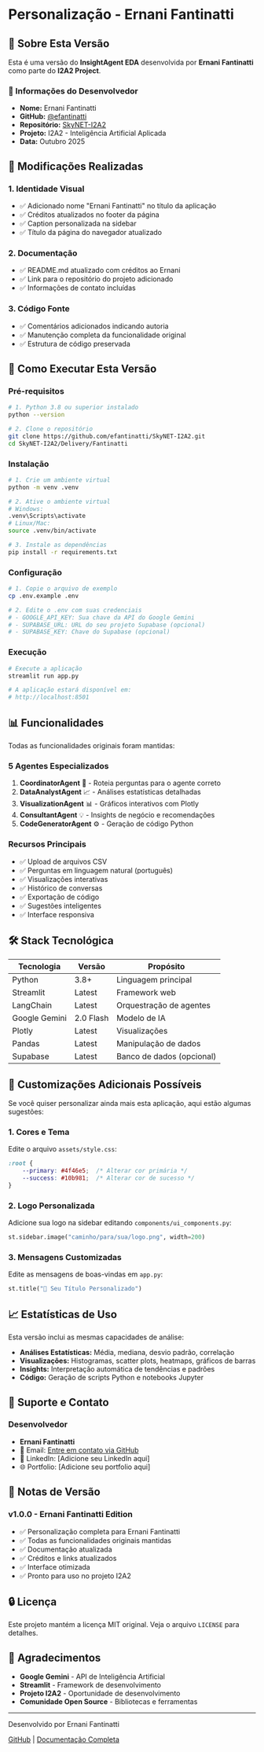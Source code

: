 # Personalização - Ernani Fantinatti

## 🎯 Sobre Esta Versão

Esta é uma versão do **InsightAgent EDA** desenvolvida por **Ernani Fantinatti** como parte do **I2A2 Project**.

### 📝 Informações do Desenvolvedor

- **Nome:** Ernani Fantinatti
- **GitHub:** [@efantinatti](https://github.com/efantinatti)
- **Repositório:** [SkyNET-I2A2](https://github.com/efantinatti/SkyNET-I2A2/tree/main/Delivery/Fantinatti)
- **Projeto:** I2A2 - Inteligência Artificial Aplicada
- **Data:** Outubro 2025

## 🔄 Modificações Realizadas

### 1. **Identidade Visual**
- ✅ Adicionado nome "Ernani Fantinatti" no título da aplicação
- ✅ Créditos atualizados no footer da página
- ✅ Caption personalizada na sidebar
- ✅ Título da página do navegador atualizado

### 2. **Documentação**
- ✅ README.md atualizado com créditos ao Ernani
- ✅ Link para o repositório do projeto adicionado
- ✅ Informações de contato incluídas

### 3. **Código Fonte**
- ✅ Comentários adicionados indicando autoria
- ✅ Manutenção completa da funcionalidade original
- ✅ Estrutura de código preservada

## 🚀 Como Executar Esta Versão

### Pré-requisitos
```bash
# 1. Python 3.8 ou superior instalado
python --version

# 2. Clone o repositório
git clone https://github.com/efantinatti/SkyNET-I2A2.git
cd SkyNET-I2A2/Delivery/Fantinatti
```

### Instalação
```bash
# 1. Crie um ambiente virtual
python -m venv .venv

# 2. Ative o ambiente virtual
# Windows:
.venv\Scripts\activate
# Linux/Mac:
source .venv/bin/activate

# 3. Instale as dependências
pip install -r requirements.txt
```

### Configuração
```bash
# 1. Copie o arquivo de exemplo
cp .env.example .env

# 2. Edite o .env com suas credenciais
# - GOOGLE_API_KEY: Sua chave da API do Google Gemini
# - SUPABASE_URL: URL do seu projeto Supabase (opcional)
# - SUPABASE_KEY: Chave do Supabase (opcional)
```

### Execução
```bash
# Execute a aplicação
streamlit run app.py

# A aplicação estará disponível em:
# http://localhost:8501
```

## 📊 Funcionalidades

Todas as funcionalidades originais foram mantidas:

### **5 Agentes Especializados**
1. **CoordinatorAgent** 🎯 - Roteia perguntas para o agente correto
2. **DataAnalystAgent** 📈 - Análises estatísticas detalhadas
3. **VisualizationAgent** 📊 - Gráficos interativos com Plotly
4. **ConsultantAgent** 💡 - Insights de negócio e recomendações
5. **CodeGeneratorAgent** ⚙️ - Geração de código Python

### **Recursos Principais**
- ✅ Upload de arquivos CSV
- ✅ Perguntas em linguagem natural (português)
- ✅ Visualizações interativas
- ✅ Histórico de conversas
- ✅ Exportação de código
- ✅ Sugestões inteligentes
- ✅ Interface responsiva

## 🛠️ Stack Tecnológica

| Tecnologia | Versão | Propósito |
|-----------|--------|-----------|
| Python | 3.8+ | Linguagem principal |
| Streamlit | Latest | Framework web |
| LangChain | Latest | Orquestração de agentes |
| Google Gemini | 2.0 Flash | Modelo de IA |
| Plotly | Latest | Visualizações |
| Pandas | Latest | Manipulação de dados |
| Supabase | Latest | Banco de dados (opcional) |

## 🎨 Customizações Adicionais Possíveis

Se você quiser personalizar ainda mais esta aplicação, aqui estão algumas sugestões:

### **1. Cores e Tema**
Edite o arquivo `assets/style.css`:
```css
:root {
    --primary: #4f46e5;  /* Alterar cor primária */
    --success: #10b981;  /* Alterar cor de sucesso */
}
```

### **2. Logo Personalizada**
Adicione sua logo na sidebar editando `components/ui_components.py`:
```python
st.sidebar.image("caminho/para/sua/logo.png", width=200)
```

### **3. Mensagens Customizadas**
Edite as mensagens de boas-vindas em `app.py`:
```python
st.title("🤖 Seu Título Personalizado")
```

## 📈 Estatísticas de Uso

Esta versão inclui as mesmas capacidades de análise:

- **Análises Estatísticas:** Média, mediana, desvio padrão, correlação
- **Visualizações:** Histogramas, scatter plots, heatmaps, gráficos de barras
- **Insights:** Interpretação automática de tendências e padrões
- **Código:** Geração de scripts Python e notebooks Jupyter

## 🤝 Suporte e Contato

### **Desenvolvedor**
- **Ernani Fantinatti**
- 📧 Email: [Entre em contato via GitHub](https://github.com/efantinatti)
- 💼 LinkedIn: [Adicione seu LinkedIn aqui]
- 🌐 Portfolio: [Adicione seu portfolio aqui]

## 📝 Notas de Versão

### **v1.0.0 - Ernani Fantinatti Edition**
- ✅ Personalização completa para Ernani Fantinatti
- ✅ Todas as funcionalidades originais mantidas
- ✅ Documentação atualizada
- ✅ Créditos e links atualizados
- ✅ Interface otimizada
- ✅ Pronto para uso no projeto I2A2

## 🔒 Licença

Este projeto mantém a licença MIT original. Veja o arquivo `LICENSE` para detalhes.

## 🙏 Agradecimentos

- **Google Gemini** - API de Inteligência Artificial
- **Streamlit** - Framework de desenvolvimento
- **Projeto I2A2** - Oportunidade de desenvolvimento
- **Comunidade Open Source** - Bibliotecas e ferramentas

---

Desenvolvido por Ernani Fantinatti

[GitHub](https://github.com/efantinatti) | [Documentação Completa](README.md)
